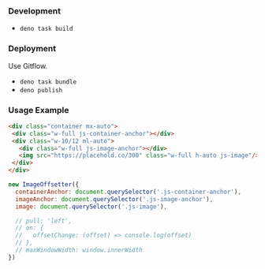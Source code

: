 ### Development

- `deno task build`

### Deployment

Use Gitflow.

- `deno task bundle`
- `deno publish`

### Usage Example

```html
<div class="container mx-auto">
 <div class="w-full js-container-anchor"></div>
 <div class="w-10/12 ml-auto">
   <div class="w-full js-image-anchor"></div>
   <img src="https://placehold.co/300" class="w-full h-auto js-image"/>
 </div>
</div>
```

```js
new ImageOffsetter({
  containerAnchor: document.querySelector('.js-container-anchor'),
  imageAnchor: document.querySelector('.js-image-anchor'),
  image: document.querySelector('.js-image'),

  // pull: 'left',
  // on: {
  //   offsetChange: (offset) => console.log(offset)
  // },
  // maxWindowWidth: window.innerWidth
})
```
